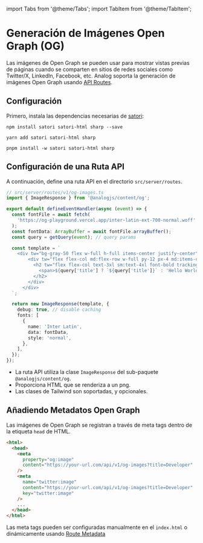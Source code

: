import Tabs from '@theme/Tabs';
import TabItem from '@theme/TabItem';

# Generación de Imágenes Open Graph (OG)

Las imágenes de Open Graph se pueden usar para mostrar vistas previas de páginas cuando se comparten en sitios de redes sociales como Twitter/X, LinkedIn, Facebook, etc. Analog soporta la generación de imágenes Open Graph usando [API Routes](./overview).

## Configuración

Primero, instala las dependencias necesarias de [satori](https://github.com/vercel/satori):

<Tabs groupId="package-manager">
  <TabItem value="npm">

```shell
npm install satori satori-html sharp --save
```

  </TabItem>

  <TabItem label="Yarn" value="yarn">

```shell
yarn add satori satori-html sharp
```

  </TabItem>

  <TabItem value="pnpm">

```shell
pnpm install -w satori satori-html sharp
```

  </TabItem>
</Tabs>

## Configuración de una Ruta API

A continuación, define una ruta API en el directorio `src/server/routes`.

```ts
// src/server/routes/v1/og-images.ts
import { ImageResponse } from '@analogjs/content/og';

export default defineEventHandler(async (event) => {
  const fontFile = await fetch(
    'https://og-playground.vercel.app/inter-latin-ext-700-normal.woff'
  );
  const fontData: ArrayBuffer = await fontFile.arrayBuffer();
  const query = getQuery(event); // query params

  const template = `
    <div tw="bg-gray-50 flex w-full h-full items-center justify-center">
        <div tw="flex flex-col md:flex-row w-full py-12 px-4 md:items-center justify-between p-8">
          <h2 tw="flex flex-col text-3xl sm:text-4xl font-bold tracking-tight text-gray-900 text-left">
            <span>${query['title'] ? `${query['title']}` : 'Hello World'}</span>
          </h2>
        </div>
      </div>    
  `;

  return new ImageResponse(template, {
    debug: true, // disable caching
    fonts: [
      {
        name: 'Inter Latin',
        data: fontData,
        style: 'normal',
      },
    ],
  });
});
```

- La ruta API utiliza la clase `ImageResponse` del sub-paquete `@analogjs/content/og`.
- Proporciona HTML que se renderiza a un png.
- Las clases de Tailwind son soportadas, y opcionales.

## Añadiendo Metadatos Open Graph

Las imágenes de Open Graph se registran a través de meta tags dentro de la etiqueta `head` de HTML.

```html
<html>
  <head>
    <meta
      property="og:image"
      content="https://your-url.com/api/v1/og-images?title=Developer"
    />
    <meta
      name="twitter:image"
      content="https://your-url.com/api/v1/og-images?title=Developer"
      key="twitter:image"
    />
    ...
  </head>
</html>
```

Las meta tags pueden ser configuradas manualmente en el `index.html` o dinámicamente usando [Route Metadata](/docs/features/routing/metadata#open-graph-meta-tags)
